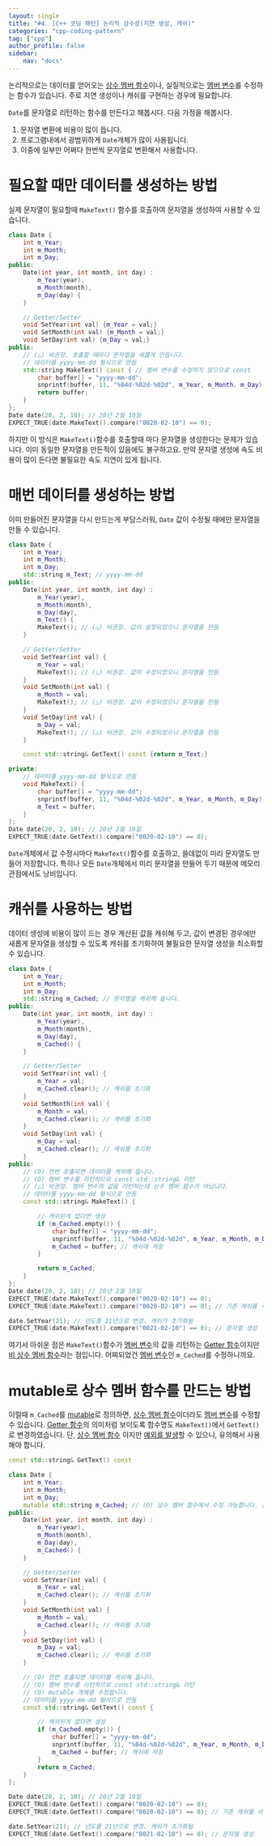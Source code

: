 ```yaml
---
layout: single
title: "#4. [C++ 코딩 패턴] 논리적 상수성(지연 생성, 캐쉬)"
categories: "cpp-coding-pattern"
tag: ["cpp"]
author_profile: false
sidebar: 
    nav: "docs"
---
```


논리적으로는 데이터를 얻어오는 [상수 멤버 함수](https://tango1202.github.io/classic-cpp-oop/classic-cpp-oop-member-function/#%EC%83%81%EC%88%98-%EB%A9%A4%EB%B2%84-%ED%95%A8%EC%88%98)이나, 실질적으로는 [멤버 변수](https://tango1202.github.io/classic-cpp-oop/classic-cpp-oop-member-variable/)를 수정하는 함수가 있습니다. 주로 지연 생성이나 캐쉬를 구현하는 경우에 필요합니다.

`Date`를 문자열로 리턴하는 함수를 만든다고 해봅시다. 다음 가정을 해봅시다.

1. 문자열 변환에 비용이 많이 듭니다.
2. 프로그램내에서 광범위하게 `Date`개체가 많이 사용됩니다.
3. 이중에 일부만 어쩌다 한번씩 문자열로 변환해서 사용합니다.


# 필요할 때만 데이터를 생성하는 방법

실제 문자열이 필요할때 `MakeText()` 함수를 호출하여 문자열을 생성하여 사용할 수 있습니다.

```cpp
class Date {
    int m_Year;
    int m_Month;
    int m_Day;
public: 
    Date(int year, int month, int day) :
        m_Year(year),
        m_Month(month), 
        m_Day(day) {
    }

    // Getter/Setter
    void SetYear(int val) {m_Year = val;} 
    void SetMonth(int val) {m_Month = val;}
    void SetDay(int val) {m_Day = val;}
public:
    // (△) 비권장. 호출할 때마다 문자열을 새롭게 만듭니다.
    // 데이터를 yyyy-mm-dd 형식으로 만듬
    std::string MakeText() const { // 멤버 변수를 수정하지 않으므로 const
        char buffer[] = "yyyy-mm-dd";
        snprintf(buffer, 11, "%04d-%02d-%02d", m_Year, m_Month, m_Day); // 널문자 포함 11
        return buffer;
    }
};
Date date(20, 2, 10); // 20년 2월 10일
EXPECT_TRUE(date.MakeText().compare("0020-02-10") == 0);  
```

하지만 이 방식은 `MakeText()`함수를 호출할때 마다 문자열을 생성한다는 문제가 있습니다. 이미 동일한 문자열을 만든적이 있음에도 불구하고요. 만약 문자열 생성에 속도 비용이 많이 든다면 불필요한 속도 지연이 있게 됩니다. 

# 매번 데이터를 생성하는 방법

이미 만들어진 문자열을 다시 만드는게 부담스러워, `Date` 값이 수정될 때에만 문자열을 만들 수 있습니다.

```cpp
class Date {
    int m_Year;
    int m_Month;
    int m_Day;
    std::string m_Text; // yyyy-mm-dd
public: 
    Date(int year, int month, int day) :
        m_Year(year),
        m_Month(month), 
        m_Day(day),
        m_Text() {
        MakeText(); // (△) 비권장. 값이 설정되었으니 문자열을 만듬
    }

    // Getter/Setter
    void SetYear(int val) {
        m_Year = val; 
        MakeText(); // (△) 비권장. 값이 수정되었으니 문자열을 만듬
    } 
    void SetMonth(int val) {
        m_Month = val;
        MakeText(); // (△) 비권장. 값이 수정되었으니 문자열을 만듬
    }
    void SetDay(int val) {
        m_Day = val;
        MakeText(); // (△) 비권장. 값이 수정되었으니 문자열을 만듬
    }

    const std::string& GetText() const {return m_Text;}

private:
    // 데이터를 yyyy-mm-dd 형식으로 만듬
    void MakeText() {
        char buffer[] = "yyyy-mm-dd";
        snprintf(buffer, 11, "%04d-%02d-%02d", m_Year, m_Month, m_Day); // 널문자 포함 11
        m_Text = buffer;
    }
};
Date date(20, 2, 10); // 20년 2월 10일
EXPECT_TRUE(date.GetText().compare("0020-02-10") == 0); 
```

`Date`개체에서 값 수정시마다 `MakeText()`함수를 호출하고, 쓸데없이 미리 문자열도 만들어 저장합니다. 특히나 모든 `Date`개체에서 미리 문자열을 만들어 두기 때문에 메모리 관점에서도 낭비입니다. 

# 캐쉬를 사용하는 방법

데이터 생성에 비용이 많이 드는 경우 계산된 값을 캐쉬해 두고, 값이 변경된 경우에만 새롭게 문자열을 생성할 수 있도록 캐쉬를 초기화하여 불필요한 문자열 생성을 최소화할 수 있습니다.

```cpp
class Date {
    int m_Year;
    int m_Month;
    int m_Day;
    std::string m_Cached; // 문자열을 캐쉬해 둡니다.
public: 
    Date(int year, int month, int day) :
        m_Year(year),
        m_Month(month), 
        m_Day(day),
        m_Cached() {
    }

    // Getter/Setter
    void SetYear(int val) {
        m_Year = val;
        m_Cached.clear(); // 캐쉬를 초기화
    } 
    void SetMonth(int val) {
        m_Month = val;
        m_Cached.clear(); // 캐쉬를 초기화
    }
    void SetDay(int val) {
        m_Day = val;
        m_Cached.clear(); // 캐쉬를 초기화
    }
public:
    // (O) 한번 호출되면 데이터를 캐쉬해 둡니다.
    // (O) 멤버 변수를 리턴하므로 const std::string& 리턴
    // (△) 비권장. 멤버 변수의 값을 리턴하는데 상수 멤버 함수가 아닙니다.
    // 데이터를 yyyy-mm-dd 형식으로 만듬
    const std::string& MakeText() { 

        // 캐쉬된게 없다면 생성
        if (m_Cached.empty()) {
            char buffer[] = "yyyy-mm-dd";
            snprintf(buffer, 11, "%04d-%02d-%02d", m_Year, m_Month, m_Day); // 널문자 포함 11
            m_Cached = buffer; // 캐쉬에 저장
        }

        return m_Cached;
    }
};
Date date(20, 2, 10); // 20년 2월 10일
EXPECT_TRUE(date.MakeText().compare("0020-02-10") == 0); 
EXPECT_TRUE(date.MakeText().compare("0020-02-10") == 0); // 기존 캐쉬를 사용

date.SetYear(21); // 년도를 21년으로 변경. 캐쉬가 초기화됨
EXPECT_TRUE(date.MakeText().compare("0021-02-10") == 0); // 문자열 생성
```

여기서 아쉬운 점은 `MakeText()`함수가 [멤버 변수](https://tango1202.github.io/classic-cpp-oop/classic-cpp-oop-member-variable/)의 값을 리턴하는 [Getter 함수](https://tango1202.github.io/classic-cpp-oop/classic-cpp-oop-member-function/#getter-%ED%95%A8%EC%88%98)이지만 [비 상수 멤버 함수](https://tango1202.github.io/classic-cpp-oop/classic-cpp-oop-member-function/#%EB%B9%84-%EC%83%81%EC%88%98-%EB%A9%A4%EB%B2%84-%ED%95%A8%EC%88%98%EC%9D%98-%EB%B9%84-%EC%83%81%EC%88%98%EC%84%B1-%EC%A0%84%ED%8C%8C)라는 점입니다. 어찌되었건 [멤버 변수](https://tango1202.github.io/classic-cpp-oop/classic-cpp-oop-member-variable/)인 `m_Cached`를 수정하니까요. 

# mutable로 상수 멤버 함수를 만드는 방법

이럴때 `m_Cached`를 [mutable](https://tango1202.github.io/classic-cpp-guide/classic-cpp-guide-const-mutable-volatile/#%EB%B3%80%EA%B2%BD-%EA%B0%80%EB%8A%A5-%EC%A7%80%EC%A0%95%EC%9E%90mutable)로 정의하면, [상수 멤버 함수](https://tango1202.github.io/classic-cpp-oop/classic-cpp-oop-member-function/#%EC%83%81%EC%88%98-%EB%A9%A4%EB%B2%84-%ED%95%A8%EC%88%98)이더라도 [멤버 변수](https://tango1202.github.io/classic-cpp-oop/classic-cpp-oop-member-variable/)를 수정할 수 있습니다. [Getter 함수](https://tango1202.github.io/classic-cpp-oop/classic-cpp-oop-member-function/#getter-%ED%95%A8%EC%88%98)의 의미처럼 보이도록 함수명도 `MakeText()`에서 `GetText()` 로 변경하였습니다. 단, [상수 멤버 함수](https://tango1202.github.io/classic-cpp-oop/classic-cpp-oop-member-function/#%EC%83%81%EC%88%98-%EB%A9%A4%EB%B2%84-%ED%95%A8%EC%88%98) 이지만 [예외를 발생](??)할 수 있으니, 유의해서 사용해야 합니다. 

```cpp
const std::string& GetText() const  
```

```cpp
class Date {
    int m_Year;
    int m_Month;
    int m_Day;
    mutable std::string m_Cached; // (O) 상수 멤버 함수에서 수정 가능합니다. 문자열을 캐쉬해 둡니다.
public: 
    Date(int year, int month, int day) :
        m_Year(year),
        m_Month(month), 
        m_Day(day),
        m_Cached() {
    }

    // Getter/Setter
    void SetYear(int val) {
        m_Year = val;
        m_Cached.clear(); // 캐쉬를 초기화
    } 
    void SetMonth(int val) {
        m_Month = val;
        m_Cached.clear(); // 캐쉬를 초기화
    }
    void SetDay(int val) {
        m_Day = val;
        m_Cached.clear(); // 캐쉬를 초기화
    }

    // (O) 한번 호출되면 데이터를 캐쉬해 둡니다.
    // (O) 멤버 변수를 리턴하므로 const std::string& 리턴
    // (O) mutable 개체를 수정합니다.
    // 데이터를 yyyy-mm-dd 형식으로 만듬
    const std::string& GetText() const { 

        // 캐쉬된게 없다면 생성
        if (m_Cached.empty()) {
            char buffer[] = "yyyy-mm-dd";
            snprintf(buffer, 11, "%04d-%02d-%02d", m_Year, m_Month, m_Day); // 널문자 포함 11
            m_Cached = buffer; // 캐쉬에 저장
        }
        return m_Cached;
    }
};

Date date(20, 2, 10); // 20년 2월 10일
EXPECT_TRUE(date.GetText().compare("0020-02-10") == 0); 
EXPECT_TRUE(date.GetText().compare("0020-02-10") == 0); // 기존 캐쉬를 사용

date.SetYear(21); // 년도를 21년으로 변경. 캐쉬가 초기화됨
EXPECT_TRUE(date.GetText().compare("0021-02-10") == 0); // 문자열 생성      
```
